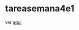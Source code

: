 # tareasemana4e1
ver [aqui]([https://cde-tareas.github.io/Test/](https://cde-tareas.github.io/tareasemana4e1/)https://cde-tareas.github.io/tareasemana4e1/)
 

